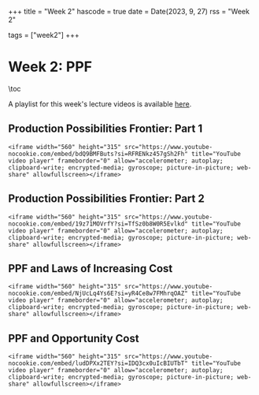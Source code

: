 +++
title = "Week 2"
hascode = true
date = Date(2023, 9, 27)
rss = "Week 2"

tags = ["week2"]
+++


# Week 2: PPF

\toc

A playlist for this week's lecture videos is available [here](https://www.youtube.com/playlist?list=PLBl3tyVmUuVg-g47I9OgB_d0U0DIRJ2fY).

## Production Possibilities Frontier: Part 1

~~~
<iframe width="560" height="315" src="https://www.youtube-nocookie.com/embed/bdQ9BMFButs?si=RFRENkz457gSh2Fh" title="YouTube video player" frameborder="0" allow="accelerometer; autoplay; clipboard-write; encrypted-media; gyroscope; picture-in-picture; web-share" allowfullscreen></iframe>
~~~


## Production Possibilities Frontier: Part 2

~~~
<iframe width="560" height="315" src="https://www.youtube-nocookie.com/embed/19z71MOVrfY?si=TfSz0b8W0R5Evlkd" title="YouTube video player" frameborder="0" allow="accelerometer; autoplay; clipboard-write; encrypted-media; gyroscope; picture-in-picture; web-share" allowfullscreen></iframe>
~~~


## PPF and Laws of Increasing Cost

~~~
<iframe width="560" height="315" src="https://www.youtube-nocookie.com/embed/NjUcLq4Ys6E?si=yR4Ce8w7FMhrqOAZ" title="YouTube video player" frameborder="0" allow="accelerometer; autoplay; clipboard-write; encrypted-media; gyroscope; picture-in-picture; web-share" allowfullscreen></iframe>
~~~


## PPF and Opportunity Cost

~~~
<iframe width="560" height="315" src="https://www.youtube-nocookie.com/embed/ludDPXx2TEY?si=IDQ3cx0uIcBIUTbT" title="YouTube video player" frameborder="0" allow="accelerometer; autoplay; clipboard-write; encrypted-media; gyroscope; picture-in-picture; web-share" allowfullscreen></iframe>
~~~
